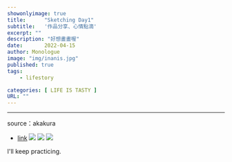 ```yaml
---
showonlyimage: true
title:      "Sketching Day1"
subtitle:   '作品分享、心情點滴'
excerpt: ""
description: "好想畫畫喔"
date:       2022-04-15
author: Monologue    
image: "img/inanis.jpg"
published: true 
tags:
    - lifestory

categories: [ LIFE IS TASTY ]
URL: ""
---
```

***
source：akakura
* [link](https://twitter.com/akakura1341)
![](/blog/sketch/d1-1.jpg)
![](/blog/sketch/d1-3.jpg)
![](/blog/sketch/d1-2.jpg)  
  
I'll keep practicing.
<!--more-->
